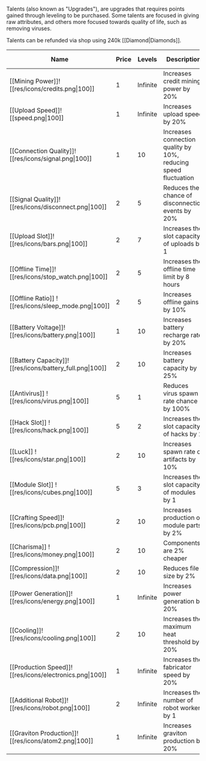 Talents (also known as "Upgrades"), are upgrades that requires points gained through leveling to be purchased. Some talents are focused in giving raw attributes, and others more focused towards quality of life, such as removing viruses.

Talents can be refunded via shop using 240k [[Diamond|Diamonds]].

| Name                                                                               | Price  | Levels       | Description                                                     | Level Required | Tech Required |
| ---------------------------------------------------------------------------------- | -- | -- | --------------------------------------------------------------- | -- | ----------- |
| [[Mining Power]]![[res/icons/credits.png\|100]]            | 1      | Infinite     | Increases credit mining power by 20%                            | 1 |                                           |                                                 |
| [[Upload Speed]]![[speed.png\|100]]                        | 1      | Infinite     | Increases upload speed by 20%                                   | 1 |                                           |                                                 |
| [[Connection Quality]]![[res/icons/signal.png\|100]] | 1      | 10           | Increases connection quality by 10%, reducing speed fluctuation | 2 |                             |
| [[Signal Quality]]![[res/icons/disconnect.png\|100]] | 2 | 5         | Reduces the chance of disconnection events by 20%                                                | 3 |                                           |                                                 |
| [[Upload Slot]]![[res/icons/bars.png\|100]]                                        | 2      | 7            | Increases the slot capacity of uploads by 1                     | 5 |                                           |                                                 |
| [[Offline Time]]![[res/icons/stop_watch.png\|100]]                   | 2      | 5            | Increases the offline time limit by 8 hours                     | 8 | |                                                                                      |                                           |                                                 |
| [[Offline Ratio]] ![[res/icons/sleep_mode.png\|100]]                 | 2 | 5         | Increases offline gains by 10%                                                       | 10 | |
| [[Battery Voltage]]![[res/icons/battery.png\|100]]                                   | 1 | 10   | Increases battery recharge rate by 20%                                                       | 12 | |
| [[Battery Capacity]]![[res/icons/battery_full.png\|100]]                               | 2 | 10 | Increases battery capacity by 25%                                                       | 14 | |
| [[Antivirus]] ![[res/icons/virus.png\|100]]                                            | 5 | 1          | Reduces virus spawn rate chance by 100% | 16 | |
| [[Hack Slot]] ![[res/icons/hack.png\|100]]                                   | 5 | 2          | Increases the slot capacity of hacks by 1 | 18 | |
| [[Luck]] ![[res/icons/star.png\|100]]                                        | 2 | 10         | Increases spawn rate of artifacts by 10% | 20 | |
| [[Module Slot]] ![[res/icons/cubes.png\|100]]                                     | 5 | 3         | Increases the slot capacity of modules by 1 | 0 | Modules |
| [[Crafting Speed]]![[res/icons/pcb.png\|100]]                                       | 2 | 10         | Increases production of module parts by 2% | 0 | Modules |
| [[Charisma]] ![[res/icons/money.png\|100]]                                  | 2 | 10         | Components are 2% cheaper | 23 | |
| [[Compression]]![[res/icons/data.png\|100]]                               | 2 | 10         | Reduces file size by 2% | 27 | |
| [[Power Generation]]![[res/icons/energy.png\|100]]                                        | 1 | Infinite         | Increases power generation by 20% | 0 | |
| [[Cooling]]![[res/icons/cooling.png\|100]]                                        | 2 | 10         | Increases the maximum heat threshold by 20% | 0 | Overclocking |
| [[Production Speed]]![[res/icons/electronics.png\|100]]                                        | 1 | Infinite         | Increases the fabricator speed by 20% | 0 | Manufactory |
| [[Additional Robot]]![[res/icons/robot.png\|100]]                                        | 2 | Infinite         | Increases the number of robot workers by 1 | 0 | Logistic Robots |
| [[Graviton Production]]![[res/icons/atom2.png\|100]]                                        | 1 | Infinite         | Increases graviton production by 20% | 0 | Space Shaper |

